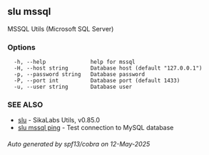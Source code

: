 ## slu mssql

MSSQL Utils (Microsoft SQL Server)

### Options

```
  -h, --help              help for mssql
  -H, --host string       Database host (default "127.0.0.1")
  -p, --password string   Database password
  -P, --port int          Database port (default 1433)
  -u, --user string       Database user
```

### SEE ALSO

* [slu](slu.md)	 - SikaLabs Utils, v0.85.0
* [slu mssql ping](slu_mssql_ping.md)	 - Test connection to MySQL database

###### Auto generated by spf13/cobra on 12-May-2025
